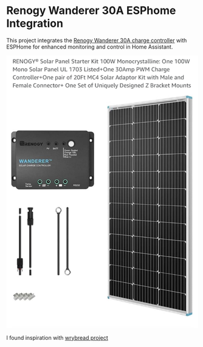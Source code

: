 # Renogy Wanderer 30A ESPhome Integration

This project integrates the [Renogy Wanderer 30A charge controller](https://amzn.to/49AiwHF) with ESPHome for enhanced monitoring and control in Home Assistant.

![Renogy Wanderer 30A](image/IMG_6312.jpeg)

I found inspiration with [wrybread project](https://github.com/wrybread/ESP32ArduinoRenogy/tree/main)
